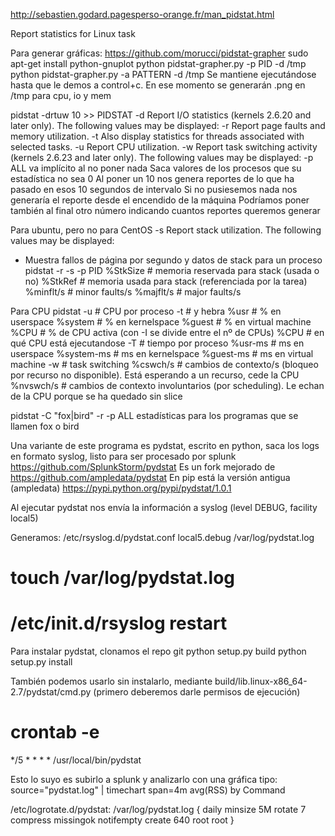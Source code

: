 http://sebastien.godard.pagesperso-orange.fr/man_pidstat.html

Report statistics for Linux task


Para generar gráficas: https://github.com/morucci/pidstat-grapher
sudo apt-get install python-gnuplot
python pidstat-grapher.py -p PID -d /tmp
python pidstat-grapher.py -a PATTERN -d /tmp
Se mantiene ejecutándose hasta que le demos a control+c. En ese momento se generarán .png en /tmp para cpu, io y mem



pidstat -drtuw 10 >> PIDSTAT
       -d     Report I/O statistics (kernels 2.6.20 and later only).  The following values may be displayed:
       -r     Report page faults and memory utilization.
       -t     Also display statistics for threads associated with selected tasks.
       -u     Report CPU utilization.
       -w     Report task switching activity (kernels 2.6.23 and later only).  The following values may be displayed:
       -p ALL va implícito al no poner nada
       Saca valores de los procesos que su estadística no sea 0
       Al poner un 10 nos genera reportes de lo que ha pasado en esos 10 segundos de intervalo
       Si no pusiesemos nada nos generaría el reporte desde el encendido de la máquina
       Podríamos poner también al final otro número indicando cuantos reportes queremos generar

Para ubuntu, pero no para CentOS
-s     Report stack utilization.  The following values may be displayed:


- Muestra fallos de página por segundo y datos de stack para un proceso
pidstat -r -s -p PID
  %StkSize      # memoria reservada para stack (usada o no)
  %StkRef       # memoria usada para stack (referenciada por la tarea)
  %minflt/s     # minor faults/s
  %majflt/s     # major faults/s



Para CPU
pidstat -u      # CPU por proceso
  -t              # y hebra
    %usr          # % en userspace
    %system       # % en kernelspace
    %guest        # % en virtual machine
    %CPU          # % de CPU activa (con -I se divide entre el nº de CPUs)
    %CPU          # en qué CPU está ejecutandose
  -T            # tiempo por proceso
    %usr-ms       # ms en userspace
    %system-ms    # ms en kernelspace
    %guest-ms     # ms en virtual machine
  -w            # task switching
    %cswch/s      # cambios de contexto/s (bloqueo por recurso no disponible). Está esperando a un recurso, cede la CPU
    %nvswch/s     # cambios de contexto involuntarios (por scheduling). Le echan de la CPU porque se ha quedado sin slice


pidstat -C "fox|bird" -r -p ALL
  estadísticas para los programas que se llamen fox o bird


Una variante de este programa es pydstat, escrito en python, saca los logs en formato syslog, listo para ser procesado por splunk
https://github.com/SplunkStorm/pydstat
Es un fork mejorado de https://github.com/ampledata/pydstat
En pip está la versión antigua (ampledata) https://pypi.python.org/pypi/pydstat/1.0.1

Al ejecutar pydstat nos envía la información a syslog (level DEBUG, facility local5)


Generamos: /etc/rsyslog.d/pydstat.conf
local5.debug		/var/log/pydstat.log

# touch /var/log/pydstat.log
# /etc/init.d/rsyslog restart

Para instalar pydstat, clonamos el repo git
python setup.py build
python setup.py install

También podemos usarlo sin instalarlo, mediante build/lib.linux-x86_64-2.7/pydstat/cmd.py (primero deberemos darle permisos de ejecución)

# crontab -e
*/5 * * * * /usr/local/bin/pydstat

Esto lo suyo es subirlo a splunk y analizarlo con una gráfica tipo:
source="pydstat.log" | timechart span=4m avg(RSS) by Command

/etc/logrotate.d/pydstat:
/var/log/pydstat.log {
  daily
  minsize 5M
  rotate 7
  compress
  missingok
  notifempty
  create 640 root root
}


